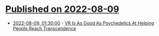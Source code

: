 # [Published on 2022-08-09](index.md)

* [2022-08-09, 01:30:00](https://science.slashdot.org/story/22/08/08/2153210/vr-is-as-good-as-psychedelics-at-helping-people-reach-transcendence?utm_source=rss1.0mainlinkanon&utm_medium=feed) - [VR Is As Good As Psychedelics At Helping People Reach Transcendence](https://science.slashdot.org/story/22/08/08/2153210/vr-is-as-good-as-psychedelics-at-helping-people-reach-transcendence?utm_source=rss1.0mainlinkanon&utm_medium=feed)
